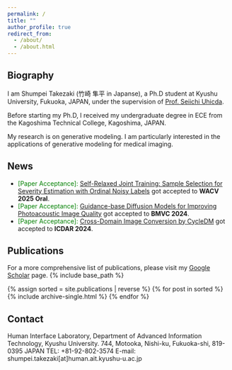 ```yaml
---
permalink: /
title: ""
author_profile: true
redirect_from: 
  - /about/
  - /about.html
---
```


## Biography
I am Shumpei Takezaki (竹崎 隼平 in Japanse), a Ph.D student at Kyushu University, Fukuoka, JAPAN, under the supervision of [Prof. Seiichi Uhicda](https://human.ait.kyushu-u.ac.jp/~uchida/index-e.html).

Before starting my Ph.D, I received my undergraduate degree in ECE from the Kagoshima Technical College, Kagoshima, JAPAN.

My research is on generative modeling. I am particularly interested in the applications of generative modeling for medical imaging.

## News
- <span style="color:green"> [Paper Acceptance]: </span> [Self-Relaxed Joint Training: Sample Selection for Severity Estimation with Ordinal Noisy Labels](https://arxiv.org/abs/2410.21885) got accepted to **WACV 2025 Oral**.
- <span style="color:green"> [Paper Acceptance]: </span> [Guidance-base Diffusion Models for Improving Photoacoustic Image Quality](https://arxiv.org/abs/2502.06354) got accepted to **BMVC 2024**.
- <span style="color:green"> [Paper Acceptance]: </span> [Cross-Domain Image Conversion by CycleDM](https://arxiv.org/abs/2403.02919) got accepted to **ICDAR 2024**.

## Publications
For a more comprehensive list of publications, please visit my [Google Scholar]([https://scholar.google.com/citations?user=LaScvbQAAAAJ&hl=en](https://scholar.google.com/citations?user=TJHgmY8AAAAJ&hl=en)) page.
{% include base_path %}

{% assign sorted = site.publications | reverse %}
{% for post in sorted %}
  {% include archive-single.html %}
{% endfor %}

## Contact
Human Interface Laboratory, Department of Advanced Information Technology, Kyushu University. 744, Motooka, Nishi-ku, Fukuoka-shi, 819-0395 JAPAN
TEL: +81-92-802-3574
E-mail: shumpei.takezaki[at]human.ait.kyushu-u.ac.jp

